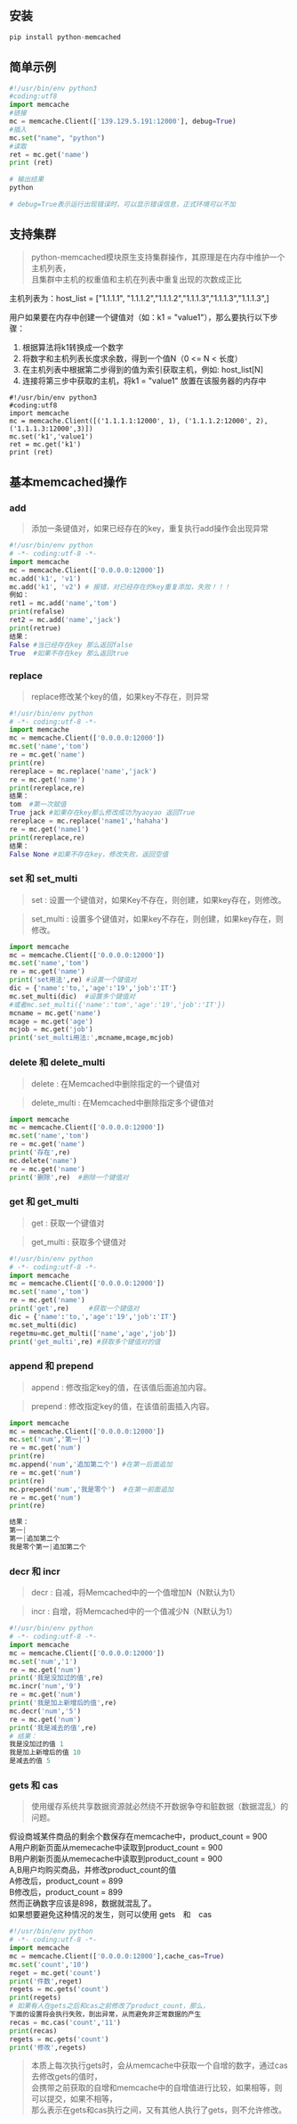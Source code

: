 
## 安装

```python
pip install python-memcached
```


## 简单示例

```python
#!/usr/bin/env python3
#coding:utf8
import memcache
#链接
mc = memcache.Client(['139.129.5.191:12000'], debug=True)
#插入
mc.set("name", "python")
#读取
ret = mc.get('name')
print (ret)
 
# 输出结果
python
 
# debug=True表示运行出现错误时，可以显示错误信息，正式环境可以不加
```


## 支持集群

> python-memcached模块原生支持集群操作，其原理是在内存中维护一个主机列表，  
且集群中主机的权重值和主机在列表中重复出现的次数成正比

主机列表为：host_list = ["1.1.1.1", "1.1.1.2","1.1.1.2","1.1.1.3","1.1.1.3","1.1.1.3",]

用户如果要在内存中创建一个键值对（如：k1 = "value1"），那么要执行以下步骤：

1. 根据算法将k1转换成一个数字
2. 将数字和主机列表长度求余数，得到一个值N（0 <= N < 长度）
3. 在主机列表中根据第二步得到的值为索引获取主机，例如: host_list[N]
4. 连接将第三步中获取的主机，将k1 = "value1" 放置在该服务器的内存中

```
#!/usr/bin/env python3
#coding:utf8
import memcache
mc = memcache.Client([('1.1.1.1:12000', 1), ('1.1.1.2:12000', 2),('1.1.1.3:12000',3)])
mc.set('k1','value1')
ret = mc.get('k1')
print (ret)
```

## 基本memcached操作


### add

> 添加一条键值对，如果已经存在的key，重复执行add操作会出现异常

```python
#!/usr/bin/env python
# -*- coding:utf-8 -*-
import memcache
mc = memcache.Client(['0.0.0.0:12000'])
mc.add('k1', 'v1')
mc.add('k1', 'v2') # 报错，对已经存在的key重复添加，失败！！！
例如：
ret1 = mc.add('name','tom')
print(refalse)
ret2 = mc.add('name','jack')
print(retrue)
结果：
False #当已经存在key 那么返回false
True  #如果不存在key 那么返回true
```

### replace

> replace修改某个key的值，如果key不存在，则异常

```python
#!/usr/bin/env python
# -*- coding:utf-8 -*-
import memcache
mc = memcache.Client(['0.0.0.0:12000'])
mc.set('name','tom')
re = mc.get('name')
print(re)
rereplace = mc.replace('name','jack')
re = mc.get('name')
print(rereplace,re)
结果：
tom  #第一次赋值
True jack #如果存在key那么修改成功为yaoyao 返回True
rereplace = mc.replace('name1','hahaha')
re = mc.get('name1')
print(rereplace,re)
结果：
False None #如果不存在key，修改失败，返回空值
```

### set 和 set_multi

> set : 设置一个键值对，如果Key不存在，则创建，如果key存在，则修改。

> set_multi : 设置多个键值对，如果key不存在，则创建，如果key存在，则修改。

```python
import memcache
mc = memcache.Client(['0.0.0.0:12000'])
mc.set('name','tom')
re = mc.get('name')
print('set用法',re) #设置一个键值对
dic = {'name':'to,','age':'19','job':'IT'}
mc.set_multi(dic)  #设置多个键值对
#或者mc.set_multi({'name':'tom','age':'19','job':'IT'})
mcname = mc.get('name')
mcage = mc.get('age')
mcjob = mc.get('job')
print('set_multi用法:',mcname,mcage,mcjob)
```

### delete 和 delete_multi

> delete : 在Memcached中删除指定的一个键值对

> delete_multi : 在Memcached中删除指定多个键值对

```python
import memcache
mc = memcache.Client(['0.0.0.0:12000'])
mc.set('name','tom')
re = mc.get('name')
print('存在',re)
mc.delete('name')
re = mc.get('name')
print('删除',re)  #删除一个键值对
```

### get 和 get_multi

> get : 获取一个键值对

> get_multi : 获取多个键值对

```python
#!/usr/bin/env python
# -*- coding:utf-8 -*-
import memcache
mc = memcache.Client(['0.0.0.0:12000'])
mc.set('name','tom')
re = mc.get('name')
print('get',re)     #获取一个键值对
dic = {'name':'to,','age':'19','job':'IT'}
mc.set_multi(dic)
regetmu=mc.get_multi(['name','age','job'])
print('get_multi',re) #获取多个键值对的值
```

### append 和 prepend

> append : 修改指定key的值，在该值后面追加内容。

> prepend : 修改指定key的值，在该值前面插入内容。

```python
import memcache
mc = memcache.Client(['0.0.0.0:12000'])
mc.set('num','第一|')
re = mc.get('num')
print(re)
mc.append('num','追加第二个') #在第一后面追加
re = mc.get('num')
print(re)
mc.prepend('num','我是零个')  #在第一前面追加
re = mc.get('num')
print(re)

结果：
第一|
第一|追加第二个
我是零个第一|追加第二个
```

### decr 和 incr

> decr : 自减，将Memcached中的一个值增加N（N默认为1）

>  incr  : 自增，将Memcached中的一个值减少N（N默认为1）

```python
#!/usr/bin/env python
# -*- coding:utf-8 -*-
import memcache
mc = memcache.Client(['0.0.0.0:12000'])
mc.set('num','1')
re = mc.get('num')
print('我是没加过的值',re)
mc.incr('num','9')
re = mc.get('num')
print('我是加上新增后的值',re)
mc.decr('num','5')
re = mc.get('num')
print('我是减去的值',re)
# 结果：
我是没加过的值 1
我是加上新增后的值 10
是减去的值 5
```

### gets 和 cas

> 使用缓存系统共享数据资源就必然绕不开数据争夺和脏数据（数据混乱）的问题。

假设商城某件商品的剩余个数保存在memcache中，product_count = 900  
A用户刷新页面从memecache中读取到product_count = 900  
B用户刷新页面从memecache中读取到product_count = 900  
A,B用户均购买商品，并修改product_count的值  
A修改后，product_count = 899  
B修改后，product_count = 899  
然而正确数字应该是898，数据就混乱了。  
如果想要避免这种情况的发生，则可以使用  gets　和　cas  

```python
#!/usr/bin/env python
# -*- coding:utf-8 -*-
import memcache
mc = memcache.Client(['0.0.0.0:12000'],cache_cas=True)
mc.set('count','10')
reget = mc.get('count')
print('件数',reget)
regets = mc.gets('count')
print(regets)
# 如果有人在gets之后和cas之前修改了product_count，那么，
下面的设置将会执行失败，剖出异常，从而避免非正常数据的产生
recas = mc.cas('count','11')
print(recas)
regets = mc.gets('count')
print('修改',regets)
```
> 本质上每次执行gets时，会从memcache中获取一个自增的数字，通过cas去修改gets的值时，  
会携带之前获取的自增和memcache中的自增值进行比较，如果相等，则可以提交，如果不相等，  
那么表示在gets和cas执行之间，又有其他人执行了gets，则不允许修改。
